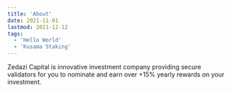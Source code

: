 ```yaml
---
title: 'About'
date: 2021-11-01
lastmod: 2021-12-12
tags:
  - 'Hello World'
  - 'Kusama Staking'
---
```

<script>import YouTube from '$lib/components/extra/youtube.svelte'</script>
<Youtube id="Av0E1hN_eaU"/>
Zedazi Capital is innovative investment company providing secure validators for you to nominate and earn over +15% yearly rewards on your investment.
